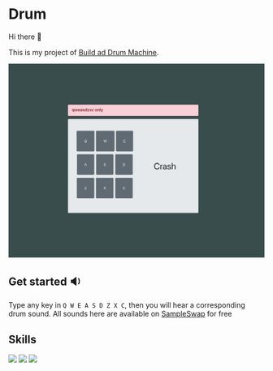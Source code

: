 # Drum

Hi there 👋

This is my project of [Build ad Drum Machine](https://www.freecodecamp.org/learn/front-end-libraries/front-end-libraries-projects/build-a-drum-machine).

![](public/screenshot.png)

## Get started 🔉
Type any key in `Q W E A S D Z X C`, then you will hear a corresponding drum sound. All sounds here are available on [SampleSwap](https://sampleswap.org/) for free

## Skills
![](https://img.shields.io/badge/sass-CC6699?logo=sass&logoColor=white&style=for-the-badge) ![](https://img.shields.io/badge/react-61DAFB?logo=react&logoColor=black&style=for-the-badge) ![](https://img.shields.io/badge/bootstrap-7952B3?logo=bootstrap&logoColor=white&style=for-the-badge)